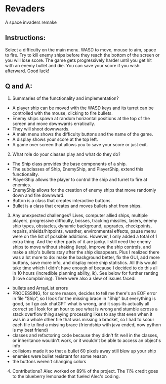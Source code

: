 # Revaders
A space invaders remake

## Instructions:
Select a difficulty on the main menu. WASD to move, mouse to aim, space to fire. Try to kill enemy ships before they reach the bottom of the screen or you will lose score. The game gets progressively harder until you get hit with an enemy bullet and die. You can save your score if you wish afterward. Good luck!

## Q and A:
1. Summaries of the functionality and implementation?
- A player ship can be moved with the WASD keys and its turret can be controlled with the mouse, clicking to fire bullets.
- Enemy ships spawn at random horizontal positions at the top of the screen and move downwards erratically.
- They will shoot downwards.
- A main menu shows the difficulty buttons and the name of the game.
- A display shows your score at the top left.
- A game over screen that allows you to save your score or just exit.

2. What role do your classes play and what do they do?
- The Ship class provides the base components of a ship.
- The subclasses of Ship, EnemyShip, and PlayerShip, extend this functionality. 
- PlayerShip allows the player to control the ship and turret to fire at enemies.
- EnemyShip allows for the creation of enemy ships that move randomly down and fire downward.
- Button is a class that creates interactive buttons.
- Bullet is a class that creates and moves bullets shot from ships.

3. Any unexpected challenges?
Lives, computer allied ships, multiple players, progressive difficulty, bosses, tracking missiles, lasers, enemy ship types, obstacles, dynamic background, upgrades, checkpoints, repairs, shields/hitpoints, weather, environmental effects, pause menu were on the list of possible additions.
However, I only added a total of 1 extra thing. And the other parts of it are janky. I still need the enemy ships to move without shaking (lerp), improve the ship controls, and make a ship's bullets stay after the ship disappears.
Plus I realized there was a lot more to do: make the background better, fix the GUI, add more buttons, save more info, and display more ship statistics. All this would take time which I didn't have enough of because I decided to do this all in 10 hours (incredible planning ability, ik). See below for further ranting (I love complaining).
There were also a slew of issues faced:
- bullets and ArrayList errors
- PROCESSING, for some reason, decides to tell me there's an EOF error in file "Ship", so I look for the missing brace in "Ship" but everything is good, so I go ask chatGPT what is wrong, and it says its actually all correct so I look for an hour to see what is wrong and stumble across a stack overflow thing saying processing likes to say that even when it was in a whole other file that was missing a bracket, so I had to scour each file to find a missing brace (friendship with java ended, now python is my best friend)
- classes and refactoring code because they didn't fit well in the classes, or inheritance wouldn't work, or it wouldn't be able to access an object's info
- collisions made it so that a bullet 60 pixels away still blew up your ship
- enemies were bullet resistant for some reason
- the buttons weren't changing colors

4. Contributions?
Alec worked on 89% of the project. The 11% credit goes to the blueberry lemonade that fueled Alec's coding.
